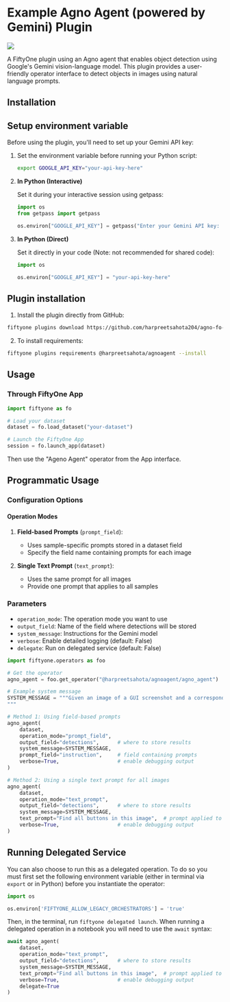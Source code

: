 # Example Agno Agent (powered by Gemini) Plugin

![](assets/agno_agent_app.gif)

A FiftyOne plugin using an Agno agent that enables object detection using Google's Gemini vision-language model. This plugin provides a user-friendly operator interface to detect objects in images using natural language prompts.

## Installation

## Setup environment variable

Before using the plugin, you'll need to set up your Gemini API key:
   
1. Set the environment variable before running your Python script:
   ```bash
   export GOOGLE_API_KEY="your-api-key-here"
   ```

2. **In Python (Interactive)**
   
   Set it during your interactive session using getpass:
   ```python
   import os
   from getpass import getpass

   os.environ["GOOGLE_API_KEY"] = getpass("Enter your Gemini API key: ")
   ```

3. **In Python (Direct)**
   
   Set it directly in your code (Note: not recommended for shared code):
   ```python
   import os
   
   os.environ["GOOGLE_API_KEY"] = "your-api-key-here"
   ```
## Plugin installation

1.  Install the plugin directly from GitHub:
```bash
fiftyone plugins download https://github.com/harpreetsahota204/agno-fo-test
```

2. To install requirements:
```bash
fiftyone plugins requirements @harpreetsahota/agnoagent --install
```

## Usage

### Through FiftyOne App

```python
import fiftyone as fo

# Load your dataset
dataset = fo.load_dataset("your-dataset")

# Launch the FiftyOne App
session = fo.launch_app(dataset)
```

Then use the "Ageno Agent" operator from the App interface.

## Programmatic Usage

### Configuration Options

#### Operation Modes

1. **Field-based Prompts** (`prompt_field`):
   - Uses sample-specific prompts stored in a dataset field
   - Specify the field name containing prompts for each image

2. **Single Text Prompt** (`text_prompt`):
   - Uses the same prompt for all images
   - Provide one prompt that applies to all samples

### Parameters
- `operation_mode`: The operation mode you want to use
- `output_field`: Name of the field where detections will be stored
- `system_message`: Instructions for the Gemini model
- `verbose`: Enable detailed logging (default: False)
- `delegate`: Run on delegated service (default: False)

```python
import fiftyone.operators as foo

# Get the operator
agno_agent = foo.get_operator("@harpreetsahota/agnoagent/agno_agent")

# Example system message
SYSTEM_MESSAGE = """Given an image of a GUI screenshot and a corresponding instruction, the task is to  output one bounding box for the relevant GUI element in the screenshot that correspond to the instruction and  associated with one of the following labels: text or icon. 
"""

# Method 1: Using field-based prompts
agno_agent(
    dataset,
    operation_mode="prompt_field",
    output_field="detections",      # where to store results
    system_message=SYSTEM_MESSAGE,
    prompt_field="instruction",     # field containing prompts
    verbose=True,                   # enable debugging output
)

# Method 2: Using a single text prompt for all images
agno_agent(
    dataset,
    operation_mode="text_prompt",
    output_field="detections",      # where to store results
    system_message=SYSTEM_MESSAGE,
    text_prompt="Find all buttons in this image",  # prompt applied to all images
    verbose=True,                   # enable debugging output
)
```
## Running Delegated Service

You can also choose to run this as a delegated operation. To do so you must first set the following environment variable (either in terminal via `export` or in Python) before you instantiate the operator:

```python
import os

os.environ['FIFTYONE_ALLOW_LEGACY_ORCHESTRATORS'] = 'true'
```

Then, in the terminal,  run `fiftyone delegated launch`. When running a delegated operation in a notebook you will need to use the `await` syntax:

```python
await agno_agent(
    dataset,
    operation_mode="text_prompt",
    output_field="detections",      # where to store results
    system_message=SYSTEM_MESSAGE,
    text_prompt="Find all buttons in this image",  # prompt applied to all images
    verbose=True,                   # enable debugging output
    delegate=True
)
```

